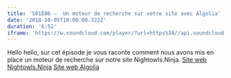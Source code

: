 ```yaml
---
title: 'S01E06 —  Un moteur de recherche sur votre site avec Algolia'
date: '2018-10-05T10:00:00.322Z'
duration: '6:52'
iframe: 'https://w.soundcloud.com/player/?url=https%3A//api.soundcloud.com/tracks/509863854&amp;color=%23ff5500&amp;auto_play=false&amp;hide_related=false&amp;show_comments=true&amp;show_user=true&amp;show_reposts=false&amp;show_teaser=true'
---
```


Hello hello, sur cet épisode je vous raconte comment nous avons mis en place un moteur de recherche sur notre site Nightowls.Ninja.
<a title="https://www.nightowls.ninja/" href="https://www.nightowls.ninja/" target="_blank" rel="nofollow noopener">Site web Nightowls.Ninja</a>
<a title="https://www.algolia.com/" href="https://www.algolia.com/" target="_blank" rel="nofollow noopener">Site web Algolia</a>